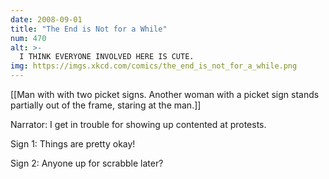```yaml
---
date: 2008-09-01
title: "The End is Not for a While"
num: 470
alt: >-
  I THINK EVERYONE INVOLVED HERE IS CUTE.
img: https://imgs.xkcd.com/comics/the_end_is_not_for_a_while.png
---
```

[[Man with with two picket signs. Another woman with a picket sign stands partially out of the frame, staring at the man.]]

Narrator: I get in trouble for showing up contented at protests.

Sign 1: Things are pretty okay!

Sign 2: Anyone up for scrabble later?

